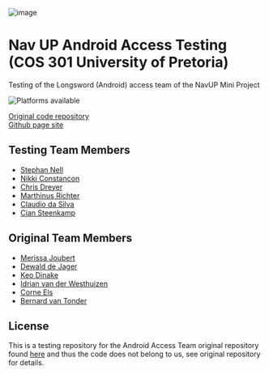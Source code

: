 ![image](https://github.com/nellstephanj/Team-Gladios-Access/blob/develop/NavUP/NavUP/Assets.xcassets/NavUPLogo.imageset/NavUPLogo.png)

# Nav UP Android Access Testing (COS 301 University of Pretoria)

Testing of the Longsword (Android) access team of the NavUP Mini Project

![Platforms available](https://img.shields.io/badge/platform-android-lightgrey.svg)

[Original code repository](https://github.com/Rob0girl/Longsword-Access)  
[Github page site](https://nellstephanj.github.io/NavUP-Testing/)

## Testing Team Members
* [Stephan Nell](https://github.com/nellstephanj)
* [Nikki Constancon](https://github.com/NikkiConstancon)
* [Chris Dreyer](https://github.com/DreyerChris)
* [Marthinus Richter](https://github.com/marthinus-tmp)
* [Claudio da Silva](https://github.com/ClaudioMDS)
* [Cian Steenkamp](https://github.com/CianSteenkamp96)

## Original Team Members
* [Merissa Joubert](https://github.com/Rob0girl)
* [Dewald de Jager](https://github.com/DewaldDeJager)
* [Keo Dinake](https://github.com/kmdinake)
* [Idrian van der Westhuizen](https://github.com/Idrian)
* [Corne Els](https://github.com/Corne-Els)
* [Bernard van Tonder](https://github.com/Bernardvt)

## License

This is a testing repository for the Android Access Team original repository found [here](https://github.com/Rob0girl/Longsword-Access) and thus the code does not belong to us, see original repository for details.
